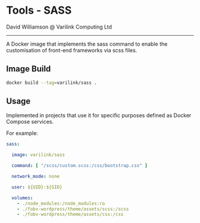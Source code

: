 # Tools - SASS

David Williamson @ Varilink Computing Ltd

------

A Docker image that implements the sass command to enable the customisation of front-end frameworks via scss files.

## Image Build

```bash
docker build --tag=varilink/sass .
```

## Usage

Implemented in projects that use it for specific purposes defined as Docker Compose services.

For example: 

```yaml
sass:

  image: varilink/sass

  command: [ "/scss/custom.scss:/css/bootstrap.css" ]

  network_mode: none

  user: ${UID}:${GID}

  volumes:
    - ./node_modules:/node_modules:ro
    - ./fobv-wordpress/theme/assets/scss:/scss
    - ./fobv-wordpress/theme/assets/css:/css
```



